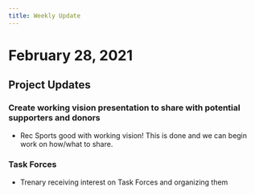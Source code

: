 ```yaml
---
title: Weekly Update
---
```

# February 28, 2021

## Project Updates
### Create working vision presentation to share with potential supporters and donors
- Rec Sports good with working vision! This is done and we can begin work on how/what to share.

### Task Forces
- Trenary receiving interest on Task Forces and organizing them
